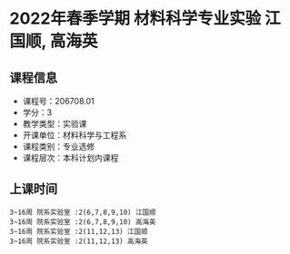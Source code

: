 # 2022年春季学期 材料科学专业实验 江国顺, 高海英






## 课程信息

- 课程号：206708.01
- 学分：3
- 教学类型：实验课
- 开课单位：材料科学与工程系
- 课程类别：专业选修
- 课程层次：本科计划内课程

## 上课时间

```
3~16周 院系实验室 :2(6,7,8,9,10) 江国顺
3~16周 院系实验室 :2(6,7,8,9,10) 高海英
3~16周 院系实验室 :2(11,12,13) 江国顺
3~16周 院系实验室 :2(11,12,13) 高海英
```

